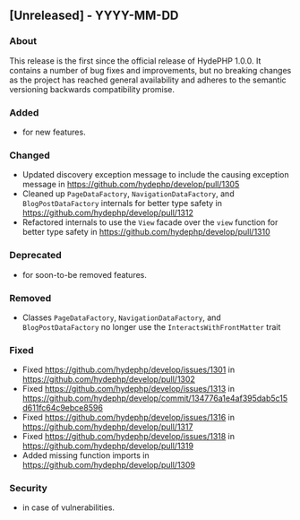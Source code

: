 ## [Unreleased] - YYYY-MM-DD

### About

This release is the first since the official release of HydePHP 1.0.0. It contains a number of bug fixes and improvements, but no breaking changes as the project has reached general availability and adheres to the semantic versioning backwards compatibility promise.

### Added
- for new features.

### Changed
- Updated discovery exception message to include the causing exception message in https://github.com/hydephp/develop/pull/1305
- Cleaned up `PageDataFactory`, `NavigationDataFactory`, and `BlogPostDataFactory` internals for better type safety in https://github.com/hydephp/develop/pull/1312
- Refactored internals to use the `View` facade over the `view` function for better type safety in https://github.com/hydephp/develop/pull/1310

### Deprecated
- for soon-to-be removed features.

### Removed
- Classes `PageDataFactory`, `NavigationDataFactory`, and `BlogPostDataFactory` no longer use the `InteractsWithFrontMatter` trait

### Fixed
- Fixed https://github.com/hydephp/develop/issues/1301 in https://github.com/hydephp/develop/pull/1302
- Fixed https://github.com/hydephp/develop/issues/1313 in https://github.com/hydephp/develop/commit/134776a1e4af395dab5c15d611fc64c9ebce8596
- Fixed https://github.com/hydephp/develop/issues/1316 in https://github.com/hydephp/develop/pull/1317
- Fixed https://github.com/hydephp/develop/issues/1318 in https://github.com/hydephp/develop/pull/1319
- Added missing function imports in https://github.com/hydephp/develop/pull/1309

### Security
- in case of vulnerabilities.
